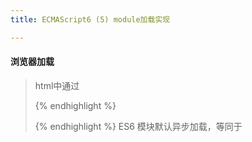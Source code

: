 ```yaml
---
title: ECMAScript6 (5) module加载实现

---
```


#### 浏览器加载

>html中通过<script>标签加载JavaScript脚本，默认同步，渲染引擎遇到<script>要等到脚本跑完再继续渲染，外部脚本还要等下载完，如果脚本比较大
会造成阻塞，我们所以一般把<script>放在最后。但其实浏览器可以异步加载的。

{% highlight javascript %}
<script src="path/to/myModule.js" defer></script>
<script src="path/to/myModule.js" async></script>
{% endhighlight %}

<script>标签打开defer或async属性，脚本就会异步加载，defer是“渲染完再执行”，async是“下载完就执行”。多个defer脚本，会按照它们在页面出现的顺序加载，
而多个async脚本是不能保证加载顺序的。

----------------------------------
##### 加载规则
>浏览器加载 ES6 模块，也使用<script>标签，但是要加入type="module"属性。
{% highlight javascript %}
<script type="module" src="foo.js"></script>
{% endhighlight %}
ES6 模块默认异步加载，等同于<script>标签的defer属性。

ES6 模块也允许内嵌在网页中，其他和ES5一致。


----------------------------------
#### ES6 模块与CommonJS 模块的差异
>CommonJS 模块输出的是一个值的拷贝，ES6 模块输出的是值的引用。
>CommonJS 模块是运行时加载，ES6 模块是编译时输出接口。

ES6 模块的运行机制与 CommonJS 不一样。JS 引擎对脚本静态分析的时候，遇到模块加载命令import，就会生成一个只读引用。等到脚本真正执行时，
再根据这个只读引用，到被加载的那个模块里面去取值。


----------------------------------
#### node 加载
>node有自己的ConmmonJS的模块格式，与es6的module不兼容。

一个模块脚本只要有一行import或export语句，Node 就会认为该脚本为 ES6 模块，否则就为 CommonJS 模块。

ES6 模块之中，顶层的this指向undefined；CommonJS 模块的顶层this指向当前模块，这是两者的一个重大差异。


----------------------------------
#### import 加载 CommonJS模块
>import 加载 CommonJS模块，node会把被加载模块的module.exports属性，当做模块的默认输出，等同于export default。（export default 只能有一个啊，所以默认输出最后一个？）

下面是一个CommonJS模块
{% highlight javascript %}
//export-default.js
var PI=3.1415;
function circle(r){
    return PI*r*r;
}
module.exports=circle;
module.exports=PI;
{% endhighlight %}

import 命令加载上面模块，module.exports视为默认输出（export default）。

{% highlight javascript %}
//方法一
import  baz from './export-default';
console.log(baz);//3.1415
//方法二
import * as baz from './export-default';
console.log(baz.default);//baz本身是一个对象，不能当作函数调用或者，只能通过baz.default调用
{% endhighlight %}



----------------------------------
#### require 加载ES6模块
>采用require命令加载 ES6 模块时，ES6 模块的所有输出接口，会成为输入对象的属性。

{% highlight javascript %}
export default function foo() {
    console.log('foo');
};
export var PI=3.1415;
export function circle(r){
    return PI*r*r;
}

var dexport=require('./export-default');
console.log(dexport);
{% endhighlight %}

上面代码中，default接口变成了es_namespace.default属性。另外，由于存在缓存机制，es.js对foo的重新赋值没有在模块外部反映出来。


----------------------------------
#### 循环加载
>a加载b,b加载c,c加载a,两种模块格式CommonJS和ES6，处理“循环加载”的方法是不一样的，返回的结果也不一样。

----------------------------------
##### CommonJS模块的循环加载
>require命令第一次加载该脚本，就会执行整个脚本，然后在内存生成一个对象。
即使再次执行require命令，也不会再次执行该模块，而是到缓存之中取值。除非手动清除系统缓存
{% highlight javascript %}
{
  id: '...',
  exports: { ... },
  loaded: true,
  ...
}
{% endhighlight %}
上面代码就是Node内部加载模块后生成的一个对象。该对象的id属性是模块名，exports属性是模块输出的各个接口，loaded属性是一个布尔值，表示该模块的脚本是否执行完毕。

CommonJS 模块的重要特性是加载时执行，即脚本代码在require的时候，就会全部执行。一旦出现某个模块被"循环加载"，就只输出已经执行的部分，还未执行的部分不会输出。


看个栗子：
{% highlight javascript %}
//a.js

exports.done = false;
var b = require('./b.js');
console.log('在 a.js 之中，b.done = %j', b.done);
exports.done = true;
console.log('a.js 执行完毕');
{% endhighlight %}

a.js 先输出一个done 变量，然后加载另一个脚本文件b.js,此时a.js会等待b.js执行完毕再往下执行。

{% highlight javascript %}
//b.js

exports.done = false;
var a = require('./a.js');
console.log('在 b.js 之中，a.done = %j', a.done);
exports.done = true;
console.log('b.js 执行完毕');
{% endhighlight %}

b.js执行到第二行就回去加载 a.js 这时候发生了循环加载 。系统回去 a.js模块对应对象的exports属性取值，可因为a.js 没执行完，只会输出已经执行
的部分。

此时 a.js 只执行了一行
{% highlight javascript %}
exports.done = false;
{% endhighlight %}

对于b.js 来说 他加载a.js 此时a.js只输入了一个done变量，值为false

然后b.js 接着往下执行 等到执行完后 再把执行权交给a.js, a.js继续执行。

所以最后执行结果为：

{% highlight javascript %}

在 b.js 之中，a.done = false
b.js 执行完毕
在 a.js 之中，b.done = true
a.js 执行完毕
在 main.js 之中, a.done=true, b.done=true

{% endhighlight %}

上面代码说明了两件事。
1. 在b.js中 a.js没有执行完，只跑了一行
2. main.js执行到第二行时，不会再次执行b.js，而是输出了缓存的b.js。

由于CommonJS模块遇到循环加载时，返回的是当前已经执行的部分的值，而不是代码全部执行后的值，两者可能会有差异。

----------------------------------
##### ES6 模块的循环加载
>ES6 处理“循环加载”与CommonJS有本质的不同。ES6模块是动态引用如果使用import从一个模块加载变量（即import foo from 'foo'），那些变量不会被缓存，而是成为一个指向被加载模块的引用，需要开发者自己保证，真正取值的时候能够取到值。

再来看个栗子：

{% highlight javascript %}

// a.js如下
import {bar} from './b.js';
console.log('a.js');
console.log(bar);
export let foo = 'foo';

// b.js
import {foo} from './a.js';
console.log('b.js');
console.log(foo);
export let bar = 'bar';

{% endhighlight %}

上面代码中 a.js 第一行是加载b.js 所以执行b.js 。而b.js 第一行又是加载a.js ，a.js已经开始执行，不会重复执行，会继续往下跑b.js
所以第一行输出是b.js

接着，b.js 要打印 foo 这时a.js 还没执行完，取不到foo 所以是 undfined, b.js执行完。跑a.js

{% highlight javascript %}
b.js
undefined
a.js
bar
{% endhighlight %}


再看一个栗子：

{% highlight javascript %}
// a.js
import {bar} from './b.js';
export function foo() {
  console.log('foo');
  bar();
  console.log('执行完毕');
}
foo();

// b.js
import {foo} from './a.js';
export function bar() {
  console.log('bar');
  if (Math.random() > 0.5) {
    foo();
  }
}
{% endhighlight %}

如果按照 CommonJS规范，上面代码，a加载b ,b又加载a ,这时a没有任何执行结果，输出是null ,对于b来说，foo的值等于null
foo()就应该报错。

但执行结果为：

{% highlight javascript %}
foo
bar
执行完毕
{% endhighlight %}

a.js之所以能够执行，原因就在于ES6加载的变量，都是动态引用其所在的模块。只要引用存在，代码就能执行。（和commonjs不同，引用会执行整个脚本，然后在内存生成一个对象）

















